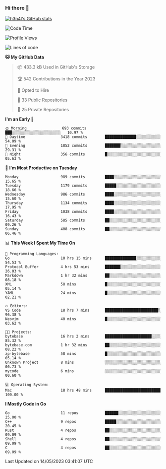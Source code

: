 ### Hi there 👋

[![h3n4l's GitHub stats](https://github-readme-stats.vercel.app/api?username=h3n4l&count_private=true&show_icons=true&theme=radical)](https://github.com/h3n4l/github-readme-stats)

<!--START_SECTION:waka-->
![Code Time](http://img.shields.io/badge/Code%20Time-1%2C219%20hrs-blue)

![Profile Views](http://img.shields.io/badge/Profile%20Views-0-blue)

![Lines of code](https://img.shields.io/badge/From%20Hello%20World%20I%27ve%20Written-3.0%20million%20lines%20of%20code-blue)

**🐱 My GitHub Data** 

> 📦 433.3 kB Used in GitHub's Storage 
 > 
> 🏆 542 Contributions in the Year 2023
 > 
> 💼 Opted to Hire
 > 
> 📜 33 Public Repositories 
 > 
> 🔑 25 Private Repositories 
 > 
**I'm an Early 🐤** 

```text
🌞 Morning                693 commits         ███░░░░░░░░░░░░░░░░░░░░░░   10.97 % 
🌆 Daytime                3418 commits        ██████████████░░░░░░░░░░░   54.09 % 
🌃 Evening                1852 commits        ███████░░░░░░░░░░░░░░░░░░   29.31 % 
🌙 Night                  356 commits         █░░░░░░░░░░░░░░░░░░░░░░░░   05.63 % 
```
📅 **I'm Most Productive on Tuesday** 

```text
Monday                   989 commits         ████░░░░░░░░░░░░░░░░░░░░░   15.65 % 
Tuesday                  1179 commits        █████░░░░░░░░░░░░░░░░░░░░   18.66 % 
Wednesday                986 commits         ████░░░░░░░░░░░░░░░░░░░░░   15.60 % 
Thursday                 1134 commits        ████░░░░░░░░░░░░░░░░░░░░░   17.95 % 
Friday                   1038 commits        ████░░░░░░░░░░░░░░░░░░░░░   16.43 % 
Saturday                 585 commits         ██░░░░░░░░░░░░░░░░░░░░░░░   09.26 % 
Sunday                   408 commits         ██░░░░░░░░░░░░░░░░░░░░░░░   06.46 % 
```


📊 **This Week I Spent My Time On** 

```text
💬 Programming Languages: 
Go                       10 hrs 15 mins      ██████████████░░░░░░░░░░░   54.53 % 
Protocol Buffer          4 hrs 53 mins       ███████░░░░░░░░░░░░░░░░░░   26.03 % 
Markdown                 1 hr 32 mins        ██░░░░░░░░░░░░░░░░░░░░░░░   08.18 % 
XML                      58 mins             █░░░░░░░░░░░░░░░░░░░░░░░░   05.14 % 
YAML                     24 mins             █░░░░░░░░░░░░░░░░░░░░░░░░   02.21 % 

🔥 Editors: 
VS Code                  18 hrs 7 mins       ████████████████████████░   96.38 % 
Neovim                   40 mins             █░░░░░░░░░░░░░░░░░░░░░░░░   03.62 % 

🐱‍💻 Projects: 
bytebase                 16 hrs 2 mins       █████████████████████░░░░   85.32 % 
bytebase.com             1 hr 32 mins        ██░░░░░░░░░░░░░░░░░░░░░░░   08.22 % 
zp-bytebase              58 mins             █░░░░░░░░░░░░░░░░░░░░░░░░   05.14 % 
Unknown Project          8 mins              ░░░░░░░░░░░░░░░░░░░░░░░░░   00.73 % 
mycode                   6 mins              ░░░░░░░░░░░░░░░░░░░░░░░░░   00.60 % 

💻 Operating System: 
Mac                      18 hrs 48 mins      █████████████████████████   100.00 % 
```

**I Mostly Code in Go** 

```text
Go                       11 repos            ██████░░░░░░░░░░░░░░░░░░░   25.00 % 
C++                      9 repos             █████░░░░░░░░░░░░░░░░░░░░   20.45 % 
Rust                     4 repos             ██░░░░░░░░░░░░░░░░░░░░░░░   09.09 % 
Shell                    4 repos             ██░░░░░░░░░░░░░░░░░░░░░░░   09.09 % 
C                        4 repos             ██░░░░░░░░░░░░░░░░░░░░░░░   09.09 % 
```




 Last Updated on 14/05/2023 03:41:07 UTC
<!--END_SECTION:waka-->

